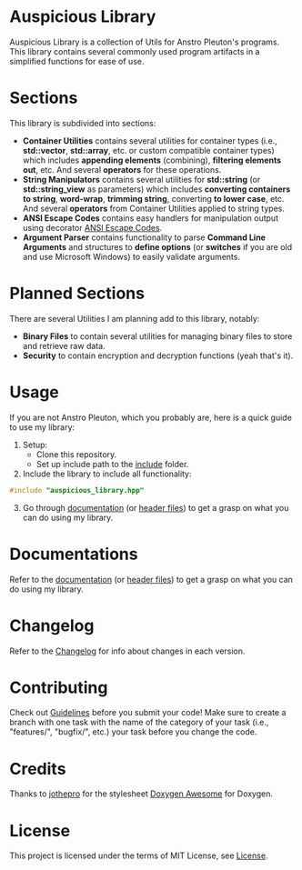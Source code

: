 # Auspicious Library
Auspicious Library is a collection of Utils for Anstro Pleuton's programs. This library contains several commonly used program artifacts in a simplified functions for ease of use.

# Sections
This library is subdivided into sections:
- **Container Utilities** contains several utilities for container types (i.e., **std::vector**, **std::array**, etc. or custom compatible container types) which includes **appending elements** (combining), **filtering elements out**, etc. And several **operators** for these operations.
- **String Manipulators** contains several utilities for **std::string** (or **std::string_view** as parameters) which includes **converting containers to string**, **word-wrap**, **trimming string**, converting **to lower case**, etc. And several **operators** from Container Utilities applied to string types.
- **ANSI Escape Codes** contains easy handlers for manipulation output using decorator [ANSI Escape Codes](https://en.wikipedia.org/wiki/ANSI_escape_code).
- **Argument Parser** contains functionality to parse **Command Line Arguments** and structures to **define options** (or **switches** if you are old and use Microsoft Windows) to easily validate arguments.

# Planned Sections
There are several Utilities I am planning add to this library, notably:
- **Binary Files** to contain several utilities for managing binary files to store and retrieve raw data.
- **Security** to contain encryption and decryption functions (yeah that's it).

# Usage
If you are not Anstro Pleuton, which you probably are, here is a quick guide to use my library:

 1. Setup:
    - Clone this repository.
    - Set up include path to the [include](include/) folder.
 2. Include the library to include all functionality:
```cpp
#include "auspicious_library.hpp"
```
 3. Go through [documentation](https://anstropleuton.github.io/auspicious-library) (or [header files](include/auspicious_library.hpp)) to get a grasp on what you can do using my library.

# Documentations
Refer to the [documentation](https://anstropleuton.github.io/auspicious-library) (or [header files](include/auspicious_library.hpp)) to get a grasp on what you can do using my library.

# Changelog
Refer to the [Changelog](Changelog.md) for info about changes in each version.

# Contributing
Check out [Guidelines](Guidelines.md) before you submit your code! Make sure to create a branch with one task with the name of the category of your task (i.e., "features/", "bugfix/", etc.) your task before you change the code.

# Credits
Thanks to [jothepro](https://github.com/jothepro) for the stylesheet [Doxygen Awesome](https://github.com/jothepro/doxygen-awesome-css) for Doxygen.

# License
This project is licensed under the terms of MIT License, see [License](License.md).
